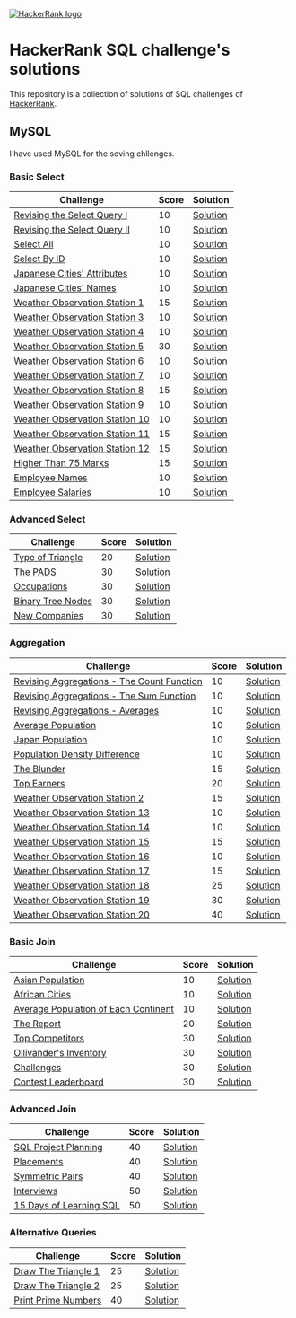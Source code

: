 [![HackerRank logo](https://encrypted-tbn0.gstatic.com/images?q=tbn:ANd9GcRrYh6ZhmOz1uhsPeVVGZ6Kz_pH6BbcYlLC_7B19Cl2-tr9-kBhWIgvELsHRmg37Q3wkg&usqp=CAU)](https://www.hackerrank.com/profile/shahnawajh_ug191)
# HackerRank SQL challenge's solutions
This repository is a collection of  solutions of SQL challenges of [HackerRank](https://www.hackerrank.com).

## MySQL

I have used MySQL for the soving chllenges.

### Basic Select

Challenge | Score | Solution
--- | --- | ---
[Revising the Select Query I](https://www.hackerrank.com/challenges/revising-the-select-query/problem) | 10 | [Solution](https://github.com/ShahnawajHussain786/hackerrank_sql_solutions_shahnawaj/blob/master/MYSQL/Basic%20Select/Revising%20the%20Select%20Query%20I.sql)
[Revising the Select Query II](https://www.hackerrank.com/challenges/revising-the-select-query-2/problem) | 10 | [Solution](https://github.com/ShahnawajHussain786/hackerrank_sql_solutions_shahnawaj/blob/master/MYSQL/Basic%20Select/Revising%20the%20Select%20Query%20II.sql)
[Select All](https://www.hackerrank.com/challenges/select-all-sql/problem) | 10 | [Solution](https://github.com/ShahnawajHussain786/hackerrank_sql_solutions_shahnawaj/blob/master/MYSQL/Basic%20Select/Selec%20All.sql)
[Select By ID](https://www.hackerrank.com/challenges/select-by-id/problem) | 10 | [Solution](https://github.com/ShahnawajHussain786/hackerrank_sql_solutions_shahnawaj/blob/master/MYSQL/Basic%20Select/Select%20By%20ID.sql)
[Japanese Cities' Attributes](https://www.hackerrank.com/challenges/japanese-cities-attributes/problem) | 10 | [Solution](https://github.com/ShahnawajHussain786/hackerrank_sql_solutions_shahnawaj/blob/master/MYSQL/Basic%20Select/Japanese%20Cities'%20Attributes.sql)
[Japanese Cities' Names](https://www.hackerrank.com/challenges/japanese-cities-name/problem) | 10 | [Solution](https://github.com/ShahnawajHussain786/hackerrank_sql_solutions_shahnawaj/blob/master/MYSQL/Basic%20Select/Japanese%20Cities'%20Names.sql)
[Weather Observation Station 1](https://www.hackerrank.com/challenges/weather-observation-station-1/problem) | 15 | [Solution](https://github.com/ShahnawajHussain786/hackerrank_sql_solutions_shahnawaj/blob/master/MYSQL/Basic%20Select/Weather%20Observation%20Station%201.sql)
[Weather Observation Station 3](https://www.hackerrank.com/challenges/weather-observation-station-3/problem) | 10 | [Solution](https://github.com/ShahnawajHussain786/hackerrank_sql_solutions_shahnawaj/blob/master/MYSQL/Basic%20Select/Weather%20Observation%20Station%203.sql)
[Weather Observation Station 4](https://www.hackerrank.com/challenges/weather-observation-station-4/problem) | 10 | [Solution](https://github.com/ShahnawajHussain786/hackerrank_sql_solutions_shahnawaj/blob/master/MYSQL/Basic%20Select/Weather%20Observation%20Station%204.sql)
[Weather Observation Station 5](https://www.hackerrank.com/challenges/weather-observation-station-5/problem) | 30 | [Solution](https://github.com/ShahnawajHussain786/hackerrank_sql_solutions_shahnawaj/blob/master/MYSQL/Basic%20Select/Weather%20Observation%20Station%205.sql)
[Weather Observation Station 6](https://www.hackerrank.com/challenges/weather-observation-station-6/problem) | 10 | [Solution](https://github.com/ShahnawajHussain786/hackerrank_sql_solutions_shahnawaj/blob/master/MYSQL/Basic%20Select/Weather%20Observation%20Station%206.sql)
[Weather Observation Station 7](https://www.hackerrank.com/challenges/weather-observation-station-7/problem) | 10 | [Solution](https://github.com/ShahnawajHussain786/hackerrank_sql_solutions_shahnawaj/blob/master/MYSQL/Basic%20Select/Weather%20Observation%20Station%207.sql)
[Weather Observation Station 8](https://www.hackerrank.com/challenges/weather-observation-station-8/problem) | 15 | [Solution](https://github.com/ShahnawajHussain786/hackerrank_sql_solutions_shahnawaj/blob/master/MYSQL/Basic%20Select/Weather%20Observation%20Station%208.sql)
[Weather Observation Station 9](https://www.hackerrank.com/challenges/weather-observation-station-9/problem) | 10 | [Solution](https://github.com/ShahnawajHussain786/hackerrank_sql_solutions_shahnawaj/blob/master/MYSQL/Basic%20Select/Weather%20Observation%20Station%209.sql)
[Weather Observation Station 10](https://www.hackerrank.com/challenges/weather-observation-station-10/problem) | 10 | [Solution](https://github.com/ShahnawajHussain786/hackerrank_sql_solutions_shahnawaj/blob/master/MYSQL/Basic%20Select/Weather%20Observation%20Station%2010.sql)
[Weather Observation Station 11](https://www.hackerrank.com/challenges/weather-observation-station-11/problem) | 15 | [Solution](https://github.com/ShahnawajHussain786/hackerrank_sql_solutions_shahnawaj/blob/master/MYSQL/Basic%20Select/Weather%20Observation%20Station%2011.sql)
[Weather Observation Station 12](https://www.hackerrank.com/challenges/weather-observation-station-12/problem) | 15 | [Solution](https://github.com/ShahnawajHussain786/hackerrank_sql_solutions_shahnawaj/blob/master/MYSQL/Basic%20Select/Weather%20Observation%20Station%2012.sql)
[Higher Than 75 Marks](https://www.hackerrank.com/challenges/more-than-75-marks/problem) | 15 | [Solution](https://github.com/ShahnawajHussain786/hackerrank_sql_solutions_shahnawaj/blob/master/MYSQL/Basic%20Select/Higher%20Than%2075%20Marks.sql)
[Employee Names](https://www.hackerrank.com/challenges/name-of-employees/problem) | 10 | [Solution](https://github.com/ShahnawajHussain786/hackerrank_sql_solutions_shahnawaj/blob/master/MYSQL/Basic%20Select/Employee%20Names.sql)
[Employee Salaries](https://www.hackerrank.com/challenges/salary-of-employees/problem) | 10 | [Solution](https://github.com/ShahnawajHussain786/hackerrank_sql_solutions_shahnawaj/blob/master/MYSQL/Basic%20Select/Employee%20Salaries.sql)

### Advanced Select

Challenge | Score | Solution
--- | --- | ---
[Type of Triangle](https://www.hackerrank.com/challenges/what-type-of-triangle/problem) | 20 | [Solution](ShahnawajHussain786/hackerrank_solutions_shahnawaj/blob/master/MYSQL/Advanced%20Select/Type%20of%20Triangle.sql)
[The PADS](https://www.hackerrank.com/challenges/the-pads/problem) | 30 | [Solution](ShahnawajHussain786/hackerrank_solutions_shahnawaj/blob/master/MYSQL/Advanced%20Select/The%20PADS.sql)
[Occupations](https://www.hackerrank.com/challenges/occupations/problem) | 30 | [Solution](ShahnawajHussain786/hackerrank_solutions_shahnawaj/blob/master/MYSQL/Advanced%20Select/Occupations.sql)
[Binary Tree Nodes](https://www.hackerrank.com/challenges/binary-search-tree-1/problem) | 30 | [Solution](ShahnawajHussain786/hackerrank_solutions_shahnawaj/blob/master/MYSQL/Advanced%20Select/Binary%20Tree%20Nodes.sql)
[New Companies](https://www.hackerrank.com/challenges/the-company/problem) | 30 | [Solution](ShahnawajHussain786/hackerrank_solutions_shahnawaj/blob/master/MYSQL/Advanced%20Select/New%20Companies.sql)

### Aggregation

Challenge | Score | Solution
--- | --- | ---
[Revising Aggregations - The Count Function](https://www.hackerrank.com/challenges/revising-aggregations-the-count-function/problem) | 10 | [Solution](ShahnawajHussain786/hackerrank_solutions_shahnawaj/blob/master/MYSQL/Aggregation/Revising%20Aggregations%20-%20The%20Count%20Function.sql)
[Revising Aggregations - The Sum Function](https://www.hackerrank.com/challenges/revising-aggregations-sum/problem) | 10 | [Solution](ShahnawajHussain786/hackerrank_solutions_shahnawaj/blob/master/MYSQL/Aggregation/Revising%20Aggregations%20-%20The%20Sum%20Function.sql)
[Revising Aggregations - Averages](https://www.hackerrank.com/challenges/revising-aggregations-the-average-function/problem) | 10 | [Solution](ShahnawajHussain786/hackerrank_solutions_shahnawaj/blob/master/MYSQL/Aggregation/Revising%20Aggregations%20-%20Averages.sql)
[Average Population](https://www.hackerrank.com/challenges/average-population/problem) | 10 | [Solution](ShahnawajHussain786/hackerrank_solutions_shahnawaj/blob/master/MYSQL/Aggregation/Average%20Population.sql)
[Japan Population](https://www.hackerrank.com/challenges/japan-population/problem) | 10 | [Solution](ShahnawajHussain786/hackerrank_solutions_shahnawaj/blob/master/MYSQL/Aggregation/Japan%20Population.sql)
[Population Density Difference](https://www.hackerrank.com/challenges/population-density-difference/problem) | 10 | [Solution](ShahnawajHussain786/hackerrank_solutions_shahnawaj/blob/master/MYSQL/Aggregation/Population%20Density%20Difference.sql)
[The Blunder](https://www.hackerrank.com/challenges/the-blunder/problem) | 15 | [Solution](ShahnawajHussain786/hackerrank_solutions_shahnawaj/blob/master/MYSQL/Aggregation/The%20Blunder.sql)
[Top Earners](https://www.hackerrank.com/challenges/earnings-of-employees/problem) | 20 | [Solution](ShahnawajHussain786/hackerrank_solutions_shahnawaj/blob/master/MYSQL/Aggregation/Top%20Earners.sql)
[Weather Observation Station 2](https://www.hackerrank.com/challenges/weather-observation-station-2/problem) | 15 | [Solution](ShahnawajHussain786/hackerrank_solutions_shahnawaj/blob/master/MYSQL/Aggregation/Weather%20Observation%20Station%202.sql)
[Weather Observation Station 13](https://www.hackerrank.com/challenges/weather-observation-station-13/problem) | 10 | [Solution](ShahnawajHussain786/hackerrank_solutions_shahnawaj/blob/master/MYSQL/Aggregation/Weather%20Observation%20Station%2013.sql)
[Weather Observation Station 14](https://www.hackerrank.com/challenges/weather-observation-station-14/problem) | 10 | [Solution](ShahnawajHussain786/hackerrank_solutions_shahnawaj/blob/master/MYSQL/Aggregation/Weather%20Observation%20Station%2014.sql)
[Weather Observation Station 15](https://www.hackerrank.com/challenges/weather-observation-station-15/problem) | 15 | [Solution](ShahnawajHussain786/hackerrank_solutions_shahnawaj/blob/master/MYSQL/Aggregation/Weather%20Observation%20Station%2015.sql)
[Weather Observation Station 16](https://www.hackerrank.com/challenges/weather-observation-station-16/problem) | 10 | [Solution](ShahnawajHussain786/hackerrank_solutions_shahnawaj/blob/master/MYSQL/Aggregation/Weather%20Observation%20Station%2016.sql)
[Weather Observation Station 17](https://www.hackerrank.com/challenges/weather-observation-station-17/problem) | 15 | [Solution](ShahnawajHussain786/hackerrank_solutions_shahnawaj/blob/master/MYSQL/Aggregation/Weather%20Observation%20Station%2017.sql)
[Weather Observation Station 18](https://www.hackerrank.com/challenges/weather-observation-station-18/problem) | 25 | [Solution](ShahnawajHussain786/hackerrank_solutions_shahnawaj/blob/master/MYSQL/Aggregation/Weather%20Observation%20Station%2018.sql)
[Weather Observation Station 19](https://www.hackerrank.com/challenges/weather-observation-station-19/problem) | 30 | [Solution](ShahnawajHussain786/hackerrank_solutions_shahnawaj/blob/master/MYSQL/Aggregation/Weather%20Observation%20Station%2019.sql)
[Weather Observation Station 20](https://www.hackerrank.com/challenges/weather-observation-station-20/problem) | 40 | [Solution](ShahnawajHussain786/hackerrank_solutions_shahnawaj/blob/master/MYSQL/Aggregation/Weather%20Observation%20Station%2020.sql)

### Basic Join

Challenge | Score | Solution
--- | --- | ---
[Asian Population](https://www.hackerrank.com/challenges/asian-population/problem) | 10 | [Solution](ShahnawajHussain786/hackerrank_solutions_shahnawaj/blob/master/MYSQL/Basic%20Join/Asian%20Population.sql)
[African Cities](https://www.hackerrank.com/challenges/african-cities/problem) | 10 | [Solution](ShahnawajHussain786/hackerrank_solutions_shahnawaj/blob/master/MYSQL/Basic%20Join/African%20Cities.sql)
[Average Population of Each Continent](https://www.hackerrank.com/challenges/average-population-of-each-continent/problem) | 10 | [Solution](ShahnawajHussain786/hackerrank_solutions_shahnawaj/blob/master/MYSQL/Basic%20Join/Average%20Population%20of%20Each%20Continent.sql)
[The Report](https://www.hackerrank.com/challenges/the-report/problem) | 20 | [Solution](ShahnawajHussain786/hackerrank_solutions_shahnawaj/blob/master/MYSQL/Basic%20Join/The%20Report.sql)
[Top Competitors](https://www.hackerrank.com/challenges/full-score/problem) | 30 | [Solution](ShahnawajHussain786/hackerrank_solutions_shahnawaj/blob/master/MYSQL/Basic%20Join/Top%20Competitors.sql)
[Ollivander's Inventory](https://www.hackerrank.com/challenges/harry-potter-and-wands/problem) | 30 | [Solution](ShahnawajHussain786/hackerrank_solutions_shahnawaj/blob/master/MYSQL/Basic%20Join/Ollivander's%20Inventory.sql)
[Challenges](https://www.hackerrank.com/challenges/challenges/problem) | 30 | [Solution](ShahnawajHussain786/hackerrank_solutions_shahnawaj/blob/master/MYSQL/Basic%20Join/Challenges.sql)
[Contest Leaderboard](https://www.hackerrank.com/challenges/contest-leaderboard/problem) | 30 | [Solution](ShahnawajHussain786/hackerrank_solutions_shahnawaj/blob/master/MYSQL/Basic%20Join/Contest%20Leaderboard.sql)

### Advanced Join

Challenge | Score | Solution
--- | --- | ---
[SQL Project Planning](https://www.hackerrank.com/challenges/sql-projects/problem) | 40 | [Solution](ShahnawajHussain786/hackerrank_solutions_shahnawaj/blob/master/MYSQL/Advanced%20Join/SQL%20Project%20Planning.sql)
[Placements](https://www.hackerrank.com/challenges/placements/problem) | 40 | [Solution](ShahnawajHussain786/hackerrank_solutions_shahnawaj/blob/master/MYSQL/Advanced%20Join/Placements.sql)
[Symmetric Pairs](https://www.hackerrank.com/challenges/symmetric-pairs/problem) | 40 | [Solution](ShahnawajHussain786/hackerrank_solutions_shahnawaj/blob/master/MYSQL/Advanced%20Join/Symmetric%20Pairs.sql)
[Interviews](https://www.hackerrank.com/challenges/interviews/problem) | 50 | [Solution](ShahnawajHussain786/hackerrank_solutions_shahnawaj/blob/master/MYSQL/Advanced%20Join/Interviews.sql)
[15 Days of Learning SQL](https://www.hackerrank.com/challenges/15-days-of-learning-sql/problem) | 50 | [Solution](ShahnawajHussain786/hackerrank_solutions_shahnawaj/blob/master/MYSQL/Advanced%20Join/15%20Days%20of%20Learning%20SQL.sql)

### Alternative Queries

Challenge | Score | Solution
--- | --- | ---
[Draw The Triangle 1](https://www.hackerrank.com/challenges/draw-the-triangle-1/problem) | 25 | [Solution](https://github.com/ShahnawajHussain786/hackerrank_sql_solutions_shahnawaj/blob/master/MYSQL/Alternative%20Queries/Draw%20The%20Triangle%201.sql)
[Draw The Triangle 2](https://www.hackerrank.com/challenges/draw-the-triangle-2/problem) | 25 | [Solution](https://github.com/ShahnawajHussain786/hackerrank_sql_solutions_shahnawaj/blob/master/MYSQL/Alternative%20Queries/Draw%20The%20Triangle%202.sql)
[Print Prime Numbers](https://www.hackerrank.com/challenges/print-prime-numbers/problem) | 40 | [Solution](https://github.com/ShahnawajHussain786/hackerrank_solutions_shahnawaj/blob/master/MYSQL/Alternative%20Queries/Print%20Prime%20Numbers.sql)




